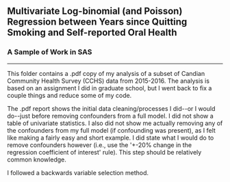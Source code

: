 ## Multivariate Log-binomial (and Poisson) Regression between Years since Quitting Smoking and Self-reported Oral Health 
### A Sample of Work in SAS  
---
This folder contains a .pdf copy of my analysis of a subset of Candian Community Health Survey (CCHS) data from 2015-2016. The analysis is based on an assignment I did in graduate school, but I went back to fix a couple things and reduce some of my code.

The .pdf report shows the initial data cleaning/processes I did--or I would do--just before removing confounders from a full model.
I did not show a table of univariate statistics. I also did not show me actually removing any of the confounders from my full model (if confounding was present), as I felt like making a fairly easy and short example. I did state what I would do to remove confounders however (i.e., use the '+-20% change in the regression coefficient of interest' rule). This step should be relatively common knowledge.

I followed a backwards variable selection method. 
